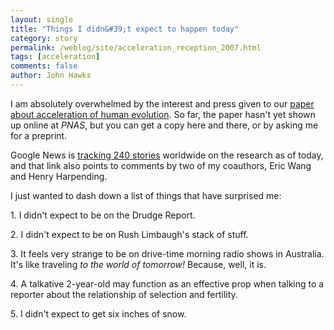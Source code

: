 ```yaml
---
layout: single 
title: "Things I didn&#39;t expect to happen today" 
category: story
permalink: /weblog/site/acceleration_reception_2007.html
tags: [acceleration] 
comments: false 
author: John Hawks 
---
```



<p>
I am absolutely overwhelmed by the interest and press given to our <a href="http://johnhawks.net/weblog/topics/evolution/selection/acceleration_embargo_ends_2007.html">paper about acceleration of human evolution</a>. So far, the paper hasn't yet shown up online at <i>PNAS</i>, but you can get a copy here and there, or by asking me for a preprint. 
</p>

<p>
Google News is <a href="http://news.google.com/news?btcid=9ef52c86d6e6c898">tracking 240 stories</a> worldwide on the research as of today, and that link also points to comments by two of my coauthors, Eric Wang and Henry Harpending. 
</p>

<p>
I just wanted to dash down a list of things that have surprised me: 
</p>

<p>
1. I didn't expect to be on the Drudge Report. 
</p>

<p>
2. I didn't expect to be on Rush Limbaugh's stack of stuff. 
</p>

<p>
3. It feels very strange to be on drive-time morning radio shows in Australia. It's like traveling <i>to the world of tomorrow!</i> Because, well, it is.
</p>

<p>
4. A talkative 2-year-old may function as an effective prop when talking to a reporter about the relationship of selection and fertility. 
</p>

<p>
5. I didn't expect to get six inches of snow. 
</p>

